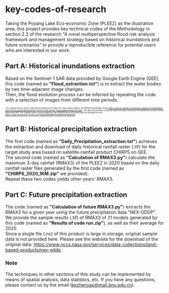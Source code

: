 # key-codes-of-research
 Taking the Poyang Lake Eco-economic Zone (PLEEZ) as the illustration area, this project provides key technical codes of the Methodology in section 2.3 of the research "A novel multiperspective flood risk analysis framework and management strategy based on historical inundations and future scenarios" to provide a reproducible reference for potential users who are interested in our work.
##  Part A: Historical inundations extraction 
 Based on the Sentinel-1 SAR data provided by Google Earth Engine (GEE), this code (named as <strong>"Flood_extraction.txt"</strong>) is to extract the water bodies by two time-adjacent image changes.  
 Then, the flood evolution process can be inferred by repeating the code with a selection of images from different time periods.  
 
 <span style="font-size: 6px;"><i> The original version of the code was provided by the Office for Outer Space Affairs UN-SPIDER Knowledge Portal (https://www.un-spider.org/advisory-support/recommended-practices/recommended-practice-google-earth-engine-flood-mapping/step-by-step). The web site provides a step-by-step procedure tutorial for the generation of flood extent map using GEE. The original online code provided by UN-SPIDER can be accessed and run through this link: https://code.earthengine.google.com/fcb6e6089508ef94398d1079948ab28a. </i></span>


##  Part B: Historical precipitation extraction  
 The first code (named as <strong>"Daily_Precipitation_extraction.txt"</strong>) achieves the extraction and download of daily historical rainfall raster (.tif) for the target study area based on satellite-rainfall product CHIRPS on GEE.  
 The second code (named as <strong>"Calculation of RMAX3.py"</strong>) calculate the maximum 3-day rainfall (RMAX3) of the PLEEZ in 2020 based on the daily rainfall raster files generated by the first code (named as <strong>"CHIRPS_2020_1KM.zip"</strong> we provided).  
 Repeat these two codes yields other years’ RMAX3.

 
##  Part C: Future precipitation extraction 
 The code (named as <strong>"Calculation of future RMAX3.py"</strong>) extracts the RMAX3 for a given year using the future precipitation data "NEX-GDDP".   
 We provide the sample results (.tif) of RMAX3 of 21 models generated by this code (named as <strong>"Results of code run.zip"</strong>), as well as their average for 2020.  
 Since a single file (.nc) of this product is large in storage, original sample data is not provided here. Please see the website for the download of the original data: https://www.nccs.nasa.gov/services/data-collections/land-based-products/nex-gddp.


 ### Note
 The techniques in other sections of this study can be implemented by means of spatial analysis, data statistics, etc. If you have any questions, please contact us by the email (kezhenyao@mail.bnu.edu.cn).
